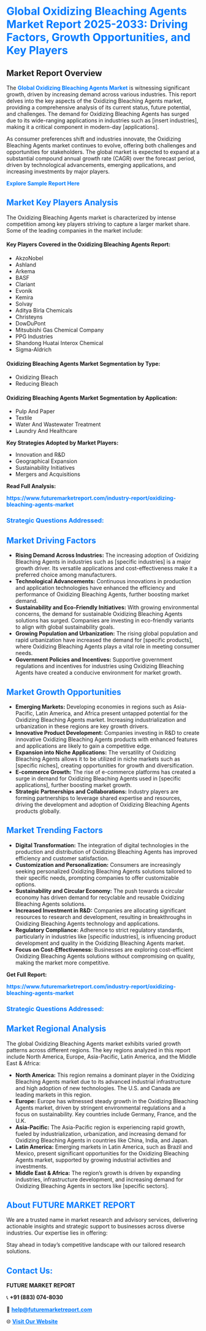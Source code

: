 <h1 style="color: #007BFF;">Global Oxidizing Bleaching Agents Market Report 2025-2033: Driving Factors, Growth Opportunities, and Key Players</h1>

<section id="overview">
<h2>Market Report Overview</h2>
<p>The <a href="https://www.futuremarketreport.com/industry-report/oxidizing-bleaching-agents-market" style="color: #007BFF; text-decoration: none;"><strong>Global Oxidizing Bleaching Agents Market</strong></a> is witnessing significant growth, driven by increasing demand across various industries. This report delves into the key aspects of the Oxidizing Bleaching Agents market, providing a comprehensive analysis of its current status, future potential, and challenges. The demand for Oxidizing Bleaching Agents has surged due to its wide-ranging applications in industries such as [insert industries], making it a critical component in modern-day [applications].</p>
<p>As consumer preferences shift and industries innovate, the Oxidizing Bleaching Agents market continues to evolve, offering both challenges and opportunities for stakeholders. The global market is expected to expand at a substantial compound annual growth rate (CAGR) over the forecast period, driven by technological advancements, emerging applications, and increasing investments by major players.</p>
</section>

<section id="overview">
<p><a href="https://www.futuremarketreport.com/request-sample/reportId=50828" style="color: #007BFF; text-decoration: none;"><strong>Explore Sample Report Here</strong></a></p>
</section>

<section id="key-players">
<h2 style="color: #007BFF;">Market Key Players Analysis</h2>
<p>The Oxidizing Bleaching Agents market is characterized by intense competition among key players striving to capture a larger market share. Some of the leading companies in the market include:</p>
<h4>Key Players Covered in the Oxidizing Bleaching Agents Report:</h4>
<ul><li>AkzoNobel</li><li>Ashland</li><li>Arkema</li><li>BASF</li><li>Clariant</li><li>Evonik</li><li>Kemira</li><li>Solvay</li><li>Aditya Birla Chemicals</li><li>Christeyns</li><li>DowDuPont</li><li>Mitsubishi Gas Chemical Company</li><li>PPG Industries</li><li>Shandong Huatai Interox Chemical</li><li>Sigma-Aldrich</li></ul>
<h4>Oxidizing Bleaching Agents Market Segmentation by Type:</h4>
<ul><li>Oxidizing Bleach</li><li>Reducing Bleach</li></ul>

<h4>Oxidizing Bleaching Agents Market Segmentation by Application:</h4>
<ul><li>Pulp And Paper</li><li>Textile</li><li>Water And Wastewater Treatment</li><li>Laundry And Healthcare</li></ul>
<p><strong>Key Strategies Adopted by Market Players:</strong></p>
<ul>
<li>Innovation and R&D</li>
<li>Geographical Expansion</li>
<li>Sustainability Initiatives</li>
<li>Mergers and Acquisitions</li>
</ul>
</section>

<section>
<p><strong>Read Full Analysis: </strong></p><a href="https://www.futuremarketreport.com/industry-report/oxidizing-bleaching-agents-market" style="color: #007BFF; text-decoration: none;"><strong>https://www.futuremarketreport.com/industry-report/oxidizing-bleaching-agents-market</strong></a>
<h3 style="color: #007BFF;">Strategic Questions Addressed:</h3>
</section>

<section id="driving-factors">
<h2 style="color: #007BFF;">Market Driving Factors</h2>
<ul>
<li><strong>Rising Demand Across Industries:</strong> The increasing adoption of Oxidizing Bleaching Agents in industries such as [specific industries] is a major growth driver. Its versatile applications and cost-effectiveness make it a preferred choice among manufacturers.</li>
<li><strong>Technological Advancements:</strong> Continuous innovations in production and application technologies have enhanced the efficiency and performance of Oxidizing Bleaching Agents, further boosting market demand.</li>
<li><strong>Sustainability and Eco-Friendly Initiatives:</strong> With growing environmental concerns, the demand for sustainable Oxidizing Bleaching Agents solutions has surged. Companies are investing in eco-friendly variants to align with global sustainability goals.</li>
<li><strong>Growing Population and Urbanization:</strong> The rising global population and rapid urbanization have increased the demand for [specific products], where Oxidizing Bleaching Agents plays a vital role in meeting consumer needs.</li>
<li><strong>Government Policies and Incentives:</strong> Supportive government regulations and incentives for industries using Oxidizing Bleaching Agents have created a conducive environment for market growth.</li>
</ul>
</section>

<section id="growth-opportunities">
<h2 style="color: #007BFF;">Market Growth Opportunities</h2>
<ul>
<li><strong>Emerging Markets:</strong> Developing economies in regions such as Asia-Pacific, Latin America, and Africa present untapped potential for the Oxidizing Bleaching Agents market. Increasing industrialization and urbanization in these regions are key growth drivers.</li>
<li><strong>Innovative Product Development:</strong> Companies investing in R&D to create innovative Oxidizing Bleaching Agents products with enhanced features and applications are likely to gain a competitive edge.</li>
<li><strong>Expansion into Niche Applications:</strong> The versatility of Oxidizing Bleaching Agents allows it to be utilized in niche markets such as [specific niches], creating opportunities for growth and diversification.</li>
<li><strong>E-commerce Growth:</strong> The rise of e-commerce platforms has created a surge in demand for Oxidizing Bleaching Agents used in [specific applications], further boosting market growth.</li>
<li><strong>Strategic Partnerships and Collaborations:</strong> Industry players are forming partnerships to leverage shared expertise and resources, driving the development and adoption of Oxidizing Bleaching Agents products globally.</li>
</ul>
</section>

<section id="trending-factors">
<h2 style="color: #007BFF;">Market Trending Factors</h2>
<ul>
<li><strong>Digital Transformation:</strong> The integration of digital technologies in the production and distribution of Oxidizing Bleaching Agents has improved efficiency and customer satisfaction.</li>
<li><strong>Customization and Personalization:</strong> Consumers are increasingly seeking personalized Oxidizing Bleaching Agents solutions tailored to their specific needs, prompting companies to offer customizable options.</li>
<li><strong>Sustainability and Circular Economy:</strong> The push towards a circular economy has driven demand for recyclable and reusable Oxidizing Bleaching Agents solutions.</li>
<li><strong>Increased Investment in R&D:</strong> Companies are allocating significant resources to research and development, resulting in breakthroughs in Oxidizing Bleaching Agents technology and applications.</li>
<li><strong>Regulatory Compliance:</strong> Adherence to strict regulatory standards, particularly in industries like [specific industries], is influencing product development and quality in the Oxidizing Bleaching Agents market.</li>
<li><strong>Focus on Cost-Effectiveness:</strong> Businesses are exploring cost-efficient Oxidizing Bleaching Agents solutions without compromising on quality, making the market more competitive.</li>
</ul>
</section>

<section>
<p><strong>Get Full Report: </strong></p><a href="https://www.futuremarketreport.com/industry-report/oxidizing-bleaching-agents-market" style="color: #007BFF; text-decoration: none;"><strong>https://www.futuremarketreport.com/industry-report/oxidizing-bleaching-agents-market</strong></a>
<h3 style="color: #007BFF;">Strategic Questions Addressed:</h3>
</section>


<section id="regional-analysis">
<h2 style="color: #007BFF;">Market Regional Analysis</h2>
<p>The global Oxidizing Bleaching Agents market exhibits varied growth patterns across different regions. The key regions analyzed in this report include North America, Europe, Asia-Pacific, Latin America, and the Middle East & Africa:</p>
<ul>
<li><strong>North America:</strong> This region remains a dominant player in the Oxidizing Bleaching Agents market due to its advanced industrial infrastructure and high adoption of new technologies. The U.S. and Canada are leading markets in this region.</li>
<li><strong>Europe:</strong> Europe has witnessed steady growth in the Oxidizing Bleaching Agents market, driven by stringent environmental regulations and a focus on sustainability. Key countries include Germany, France, and the U.K.</li>
<li><strong>Asia-Pacific:</strong> The Asia-Pacific region is experiencing rapid growth, fueled by industrialization, urbanization, and increasing demand for Oxidizing Bleaching Agents in countries like China, India, and Japan.</li>
<li><strong>Latin America:</strong> Emerging markets in Latin America, such as Brazil and Mexico, present significant opportunities for the Oxidizing Bleaching Agents market, supported by growing industrial activities and investments.</li>
<li><strong>Middle East & Africa:</strong> The region’s growth is driven by expanding industries, infrastructure development, and increasing demand for Oxidizing Bleaching Agents in sectors like [specific sectors].</li>
</ul>
</section>

<footer>
<h2 style="color: #007BFF;">About FUTURE MARKET REPORT</h2>
<p>We are a trusted name in market research and advisory services, delivering actionable insights and strategic support to businesses across diverse industries. Our expertise lies in offering:</p>

<p>Stay ahead in today’s competitive landscape with our tailored research solutions.</p>

<h2 style="color: #007BFF;">Contact Us:</h2>
<p><strong>FUTURE MARKET REPORT</strong></p>
<p>📞 <strong>+91 (883) 074-8030</strong></p>
<p>📧 <strong><a href="mailto:help@futuremarketreport.com" style="color: #007BFF;">help@futuremarketreport.com</a></strong></p>
<p>🌐 <strong><a href="https://www.futuremarketreport.com/" style="color: #007BFF;">Visit Our Website</a></strong></p>
</footer>
